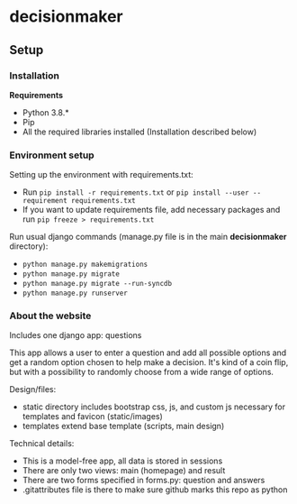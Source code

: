 # decisionmaker

## Setup

### Installation

**Requirements**

- Python 3.8.*
- Pip
- All the required libraries installed (Installation described below)

### Environment setup

Setting up the environment with requirements.txt:

- Run `pip install -r requirements.txt` or `pip install --user --requirement requirements.txt`
- If you want to update requirements file, add necessary packages and run `pip freeze > requirements.txt`

Run usual django commands (manage.py file is in the main **decisionmaker** directory):

- `python manage.py makemigrations`
- `python manage.py migrate`
- `python manage.py migrate --run-syncdb`
- `python manage.py runserver`

### About the website

Includes one django app: questions

This app allows a user to enter a question and add all possible options and get a random option chosen to help make a decision.
It's kind of a coin flip, but with a possibility to randomly choose from a wide range of options.

Design/files:
- static directory includes bootstrap css, js, and custom js necessary for templates and favicon (static/images)
- templates extend base template (scripts, main design)

Technical details:
- This is a model-free app, all data is stored in sessions
- There are only two views: main (homepage) and result
- There are two forms specified in forms.py: question and answers
- .gitattributes file is there to make sure github marks this repo as python